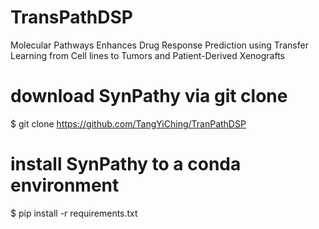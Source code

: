 # TransPathDSP
Molecular Pathways Enhances Drug Response Prediction using Transfer Learning from Cell lines to Tumors and Patient-Derived Xenografts


# download SynPathy via git clone
$ git clone https://github.com/TangYiChing/TranPathDSP

# install SynPathy to a conda environment 
$ pip install -r requirements.txt


